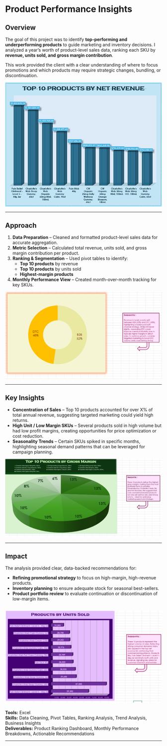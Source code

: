 # Product Performance Insights

## Overview  
The goal of this project was to identify **top-performing and underperforming products** to guide marketing and inventory decisions. I analyzed a year’s worth of product-level sales data, ranking each SKU by **revenue, units sold, and gross margin contribution**.  

This work provided the client with a clear understanding of where to focus promotions and which products may require strategic changes, bundling, or discontinuation.

![](<Screenshot 2025-08-14 210656.png>)

---

## Approach  
1. **Data Preparation** – Cleaned and formatted product-level sales data for accurate aggregation.  
2. **Metric Selection** – Calculated total revenue, units sold, and gross margin contribution per product.  
3. **Ranking & Segmentation** – Used pivot tables to identify:  
   - **Top 10 products** by revenue  
   - **Top 10 products** by units sold  
   - **Highest-margin products**  
4. **Monthly Performance View** – Created month-over-month tracking for key SKUs.  

![](<Screenshot 2025-08-14 210828.png>)

---

## Key Insights  
- **Concentration of Sales** – Top 10 products accounted for over X% of total annual revenue, suggesting targeted marketing could yield high returns.  
- **High Unit / Low Margin SKUs** – Several products sold in high volume but had low profit margins, creating opportunities for price optimization or cost reduction.  
- **Seasonality Trends** – Certain SKUs spiked in specific months, highlighting seasonal demand patterns that can be leveraged for campaign planning.  

![](<Screenshot 2025-08-14 210734.png>)

---

## Impact  
The analysis provided clear, data-backed recommendations for:  
- **Refining promotional strategy** to focus on high-margin, high-revenue products.  
- **Inventory planning** to ensure adequate stock for seasonal best-sellers.  
- **Product portfolio review** to evaluate continuation or discontinuation of low-margin items.

![](<Screenshot 2025-08-14 210742.png>)
---

**Tools:** Excel  
**Skills:** Data Cleaning, Pivot Tables, Ranking Analysis, Trend Analysis, Business Insights  
**Deliverables:** Product Ranking Dashboard, Monthly Performance Breakdowns, Actionable Recommendations  

---
